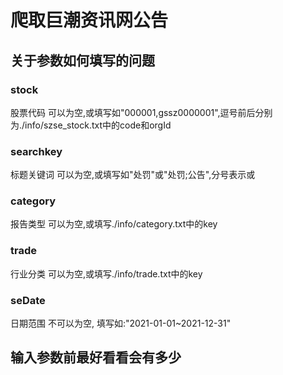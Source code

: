 # 爬取巨潮资讯网公告
## 关于参数如何填写的问题
### stock
股票代码
可以为空,或填写如"000001,gssz0000001",逗号前后分别为./info/szse_stock.txt中的code和orgId
### searchkey
标题关键词
可以为空,或填写如"处罚"或"处罚;公告",分号表示或
### category
报告类型
可以为空,或填写./info/category.txt中的key
### trade
行业分类
可以为空,或填写./info/trade.txt中的key
### seDate
日期范围
不可以为空, 填写如:"2021-01-01~2021-12-31"

## 输入参数前最好看看会有多少